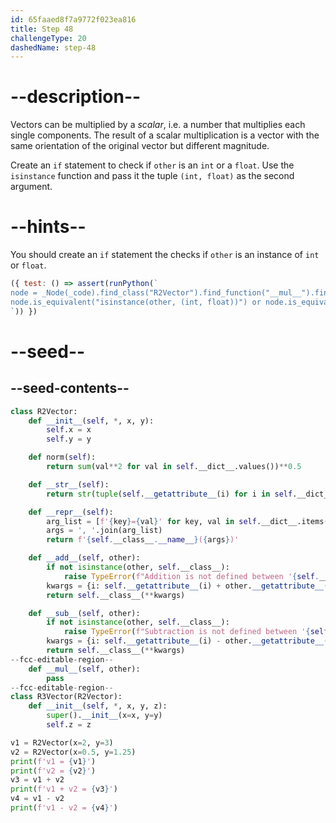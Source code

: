 ```yaml
---
id: 65faaed8f7a9772f023ea816
title: Step 48
challengeType: 20
dashedName: step-48
---
```


# --description--

Vectors can be multiplied by a *scalar*, i.e. a number that multiplies each single components. The result of a scalar multiplication is a vector with the same orientation of the original vector but different magnitude.

Create an `if` statement to check if `other` is an `int` or a `float`. Use the `isinstance` function and pass it the tuple `(int, float)` as the second argument.

# --hints--

You should create an `if` statement the checks if `other` is an instance of `int` or `float`.

```js
({ test: () => assert(runPython(`
node = _Node(_code).find_class("R2Vector").find_function("__mul__").find_ifs()[0].find_conditions()[0]
node.is_equivalent("isinstance(other, (int, float))") or node.is_equivalent("isinstance(other, (float, int))")
`)) })
```

# --seed--

## --seed-contents--

```py
class R2Vector:
    def __init__(self, *, x, y):
        self.x = x
        self.y = y

    def norm(self):
        return sum(val**2 for val in self.__dict__.values())**0.5

    def __str__(self):
        return str(tuple(self.__getattribute__(i) for i in self.__dict__))

    def __repr__(self):
        arg_list = [f'{key}={val}' for key, val in self.__dict__.items()]
        args = ', '.join(arg_list)
        return f'{self.__class__.__name__}({args})'

    def __add__(self, other):
        if not isinstance(other, self.__class__):
            raise TypeError(f"Addition is not defined between '{self.__class__.__name__}' and '{other.__class__.__name__}'")
        kwargs = {i: self.__getattribute__(i) + other.__getattribute__(i) for i in self.__dict__}
        return self.__class__(**kwargs)

    def __sub__(self, other):
        if not isinstance(other, self.__class__):
            raise TypeError(f"Subtraction is not defined between '{self.__class__.__name__}' and '{other.__class__.__name__}'")
        kwargs = {i: self.__getattribute__(i) - other.__getattribute__(i) for i in self.__dict__}
        return self.__class__(**kwargs)
--fcc-editable-region--
    def __mul__(self, other):
        pass
--fcc-editable-region--
class R3Vector(R2Vector):
    def __init__(self, *, x, y, z):
        super().__init__(x=x, y=y)
        self.z = z

v1 = R2Vector(x=2, y=3)
v2 = R2Vector(x=0.5, y=1.25)
print(f'v1 = {v1}')
print(f'v2 = {v2}')
v3 = v1 + v2
print(f'v1 + v2 = {v3}')
v4 = v1 - v2
print(f'v1 - v2 = {v4}')

```
